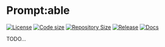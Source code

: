 # Prompt:able

[![License](https://img.shields.io/github/license/alexcarrega/promp-able)](https://github.com/alexcarrega/prompt-able/blob/master/LICENSE)
[![Code size](https://img.shields.io/github/languages/code-size/alexcarrega/prompt-able?color=red&logo=github)](https://github.com/alexcarrega/prompt-able)
[![Repository Size](https://img.shields.io/github/repo-size/alexcarrega/prompt-able?color=red&logo=github)](https://github.com/alexcarrega/prompt-able)
[![Release](https://img.shields.io/github/v/tag/alexcarrega/prompt-able?label=release&logo=github)](https://github.com/alexcarrega/prompt-able/releases)
[![Docs](https://readthedocs.org/projects/prompt-able/badge/?version=latest)](https://prompt-able.readthedocs.io)

TODO...

